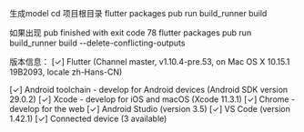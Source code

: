生成model
cd 项目根目录
flutter packages pub run build_runner build

如果出现 pub finished with exit code 78
flutter packages pub run build_runner build --delete-conflicting-outputs



版本信息：
[✓] Flutter (Channel master, v1.10.4-pre.53, on Mac OS X 10.15.1 19B2093, locale zh-Hans-CN)

[✓] Android toolchain - develop for Android devices (Android SDK version 29.0.2)
[✓] Xcode - develop for iOS and macOS (Xcode 11.3.1)
[✓] Chrome - develop for the web
[✓] Android Studio (version 3.5)
[✓] VS Code (version 1.42.1)
[✓] Connected device (3 available)